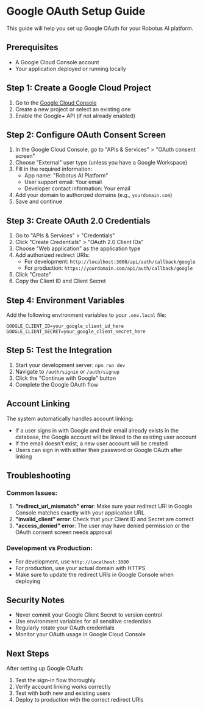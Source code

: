 # Google OAuth Setup Guide

This guide will help you set up Google OAuth for your Robotus AI platform.

## Prerequisites

- A Google Cloud Console account
- Your application deployed or running locally

## Step 1: Create a Google Cloud Project

1. Go to the [Google Cloud Console](https://console.cloud.google.com/)
2. Create a new project or select an existing one
3. Enable the Google+ API (if not already enabled)

## Step 2: Configure OAuth Consent Screen

1. In the Google Cloud Console, go to "APIs & Services" > "OAuth consent screen"
2. Choose "External" user type (unless you have a Google Workspace)
3. Fill in the required information:
   - App name: "Robotus AI Platform"
   - User support email: Your email
   - Developer contact information: Your email
4. Add your domain to authorized domains (e.g., `yourdomain.com`)
5. Save and continue

## Step 3: Create OAuth 2.0 Credentials

1. Go to "APIs & Services" > "Credentials"
2. Click "Create Credentials" > "OAuth 2.0 Client IDs"
3. Choose "Web application" as the application type
4. Add authorized redirect URIs:
   - For development: `http://localhost:3000/api/auth/callback/google`
   - For production: `https://yourdomain.com/api/auth/callback/google`
5. Click "Create"
6. Copy the Client ID and Client Secret

## Step 4: Environment Variables

Add the following environment variables to your `.env.local` file:

```env
GOOGLE_CLIENT_ID=your_google_client_id_here
GOOGLE_CLIENT_SECRET=your_google_client_secret_here
```

## Step 5: Test the Integration

1. Start your development server: `npm run dev`
2. Navigate to `/auth/signin` or `/auth/signup`
3. Click the "Continue with Google" button
4. Complete the Google OAuth flow

## Account Linking

The system automatically handles account linking:

- If a user signs in with Google and their email already exists in the database, the Google account will be linked to the existing user account
- If the email doesn't exist, a new user account will be created
- Users can sign in with either their password or Google OAuth after linking

## Troubleshooting

### Common Issues:

1. **"redirect_uri_mismatch" error**: Make sure your redirect URI in Google Console matches exactly with your application URL
2. **"invalid_client" error**: Check that your Client ID and Secret are correct
3. **"access_denied" error**: The user may have denied permission or the OAuth consent screen needs approval

### Development vs Production:

- For development, use `http://localhost:3000`
- For production, use your actual domain with HTTPS
- Make sure to update the redirect URIs in Google Console when deploying

## Security Notes

- Never commit your Google Client Secret to version control
- Use environment variables for all sensitive credentials
- Regularly rotate your OAuth credentials
- Monitor your OAuth usage in Google Cloud Console

## Next Steps

After setting up Google OAuth:

1. Test the sign-in flow thoroughly
2. Verify account linking works correctly
3. Test with both new and existing users
4. Deploy to production with the correct redirect URIs
